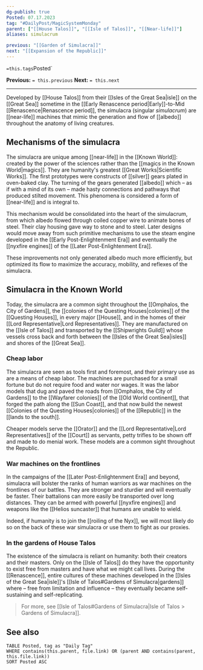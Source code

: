```yaml
---
dg-publish: true
Posted: 07.17.2023
tag: "#DailyPost/MagicSystemMonday"
parent: ["[[House Talos]]", "[[Isle of Talos]]", "[[Near-life]]"]
aliases: simulacrum

previous: "[[Garden of Simulacra]]"
next: "[[Expansion of the Republic]]"
---
```

`=this.tags`Posted`

**Previous:** `= this.previous`
**Next:** `= this.next`

---

Developed by [[House Talos]] from their [[Isles of the Great Sea|isle]] on the [[Great Sea]] sometime in the [[Early Renascence period|Early]]-to-Mid [[Renascence|Renascence period]], the simulacra (singular *simulacrum*) are [[near-life]] machines that mimic the generation and flow of [[albedo]] throughout the anatomy of living creatures.

## Mechanisms of the simulacra

The simulacra are unique among [[near-life]] in the [[Known World]]: created by the power of the sciences rather than the [[magics in the Known World|magics]]. They are humanity's greatest [[Great Works|Scientific Works]]. The first prototypes were constructs of [[silver]] gears plated in oven-baked clay. The turning of the gears generated [[albedo]] which – as if with a mind of its own – made hasty connections and pathways that produced stilted movement. This phenomena is considered a form of [[near-life]] and is integral to.

This mechanism would be consolidated into the heart of the simulacrum, from which albedo flowed through coiled copper wire to animate bones of steel. Their clay housing gave way to stone and to steel. Later designs would move away from such primitive mechanisms to use the steam engine developed in the [[Early Post-Enlightenment Era]] and eventually the [[nyxfire engines]] of the [[Later Post-Enlightenment Era]].

These improvements not only generated albedo much more efficiently, but optimized its flow to maximize the accuracy, mobility, and reflexes of the simulacra. 

## Simulacra in the Known World

Today, the simulacra are a common sight throughout the [[Omphalos, the City of Gardens]], the [[colonies of the Questing Houses|colonies]] of the [[Questing Houses]], in every major [[House]], and in the homes of their [[Lord Representative|Lord Representatives]]. They are manufactured on the [[Isle of Talos]] and transported by the [[Shipwrights Guild]] whose vessels cross back and forth between the [[Isles of the Great Sea|isles]] and shores of the [[Great Sea]].

### Cheap labor

The simulacra are seen as tools first and foremost, and their primary use as are a means of cheap labor. The machines are purchased for a small fortune but do not require food and water nor wages. It was the labor models that dug and paved the roads from [[Omphalos, the City of Gardens]] to the [[Wayfarer colonies]] of the [[Old World continent]], that forged the path along the [[Sun Coast]], and that now build the newest [[Colonies of the Questing Houses|colonies]] of the [[Republic]] in the [[lands to the south]].

Cheaper models serve the [[Orator]] and the [[Lord Representative|Lord Representatives]] of the [[Court]] as servants, petty trifles to be shown off and made to do menial work. These models are a common sight throughout the Republic.

### War machines on the frontlines

In the campaigns of the [[Later Post-Enlightenment Era]] and beyond, simulacra will bolster the ranks of human warriors as war machines on the frontlines of our battles. They are stronger and sturdier and will eventually be faster. Their battalions can more easily be transported over long distances. They can be armed with powerful [[nyxfire engines]] and weapons like the [[Helios suncaster]] that humans are unable to wield.

Indeed, if humanity is to join the [[roiling of the Nyx]], we will most likely do so on the back of these war simulacra or use them to fight as our proxies.

### In the gardens of House Talos

The existence of the simulacra is reliant on humanity: both their creators and their masters. Only on the [[Isle of Talos]] do they have the opportunity to exist free from masters and have what we might call lives. During the [[Renascence]], entire cultures of these machines developed in the [[Isles of the Great Sea|isle]]'s [[Isle of Talos#Gardens of Simulacra|gardens]] where – free from limitation and influence – they eventually became self-sustaining and self-replicating.

> For more, see [[Isle of Talos#Gardens of Simulacra|Isle of Talos > Gardens of Simulacra]].

## See also

```dataview
TABLE Posted, tag as "Daily Tag"
WHERE contains(this.parent, file.link) OR (parent AND contains(parent, this.file.link))
SORT Posted ASC
```